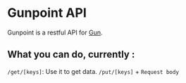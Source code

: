 # Gunpoint API
Gunpoint is a restful API for [Gun](https://github.com/amark/gun). 

## What you can do, currently :
`/get/[keys]`: Use it to get data.
`/put/[keys]` + `Request body`